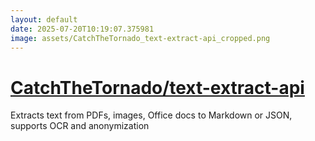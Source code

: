 ```yaml
---
layout: default
date: 2025-07-20T10:19:07.375981
image: assets/CatchTheTornado_text-extract-api_cropped.png
---
```


# [CatchTheTornado/text-extract-api](https://github.com/CatchTheTornado/text-extract-api)

Extracts text from PDFs, images, Office docs to Markdown or JSON, supports OCR and anonymization
